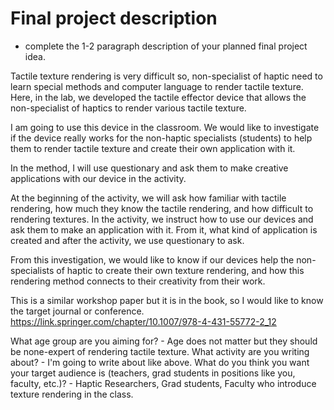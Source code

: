 # Final project description

- complete the 1-2 paragraph description of your planned final project idea.

Tactile texture rendering is very difficult so, non-specialist of haptic need to learn special methods and computer language to render tactile texture. Here, in the lab, we developed the tactile effector device that allows the non-specialist of haptics to render various tactile texture.

I am going to use this device in the classroom. We would like to investigate if the device really works for the non-haptic specialists (students) to help them to render tactile texture and create their own application with it. 

In the method, I will use questionary and ask them to make creative applications with our device in the activity. 

At the beginning of the activity, we will ask how familiar with tactile rendering, how much they know the tactile rendering, and how difficult to rendering textures. In the activity, we instruct how to use our devices and ask them to make an application with it.
From it, what kind of application is created and after the activity, we use questionary to ask.

From this investigation, we would like to know if our devices help the non-specialists of haptic to create their own texture rendering, and how this rendering method connects to their creativity from their work.

This is a similar workshop paper but it is in the book, so I would like to know the target journal or conference.
https://link.springer.com/chapter/10.1007/978-4-431-55772-2_12 

What age group are you aiming for? - Age does not matter but they should be none-expert of rendering tactile texture.
What activity are you writing about? - I'm going to write about like above.
What do you think you want your target audience is (teachers, grad students in positions like you, faculty, etc.)?  - Haptic Researchers, Grad students, Faculty who introduce texture rendering in the class.
